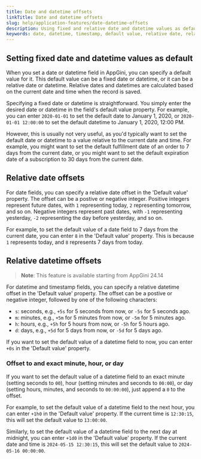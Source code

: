 ```yaml
---
title: Date and datetime offsets
linkTitle: Date and datetime offsets
slug: help/application-features/date-datetime-offsets
description: Using fixed and relative date and datetime values as default values in date, datetime, and timestamp fields in AppGini.
keywords: date, datetime, timestamp, default value, relative date, relative datetime, fixed date, fixed datetime
---
```


## Setting fixed date and datetime values as default

When you set a date or datetime field in AppGini, you can specify a default value for it. This default value can be a fixed date or datetime, or it can be a relative date or datetime. Relative dates and datetimes are calculated based on the current date and time when the record is saved.

Specifying a fixed date or datetime is straightforward. You simply enter the desired date or datetime in the field's default value property. For example, you can enter `2020-01-01` to set the default date to January 1, 2020, or `2020-01-01 12:00:00` to set the default datetime to January 1, 2020, 12:00 PM.

However, this is usually not very useful, as you'd typically want to set the default date or datetime to a value relative to the current date and time. For example, you might want to set the default fulfillment date of an order to 7 days from the current date, or you might want to set the default expiration date of a subscription to 30 days from the current date.

## Relative date offsets

For date fields, you can specify a relative date offset in the 'Default value' property. The offset can be a postive or negative integer. Positive integers represent future dates, with `1` representing today, `2` representing tomorrow, and so on. Negative integers represent past dates, with `-1` representing yesterday, `-2` representing the day before yesterday, and so on.

For example, to set the default value of a date field to 7 days from the current date, you can enter `8` in the 'Default value' property. This is because `1` represents today, and `8` represents 7 days from today.

## Relative datetime offsets

> **Note**: This feature is available starting from AppGini 24.14

For datetime and timestamp fields, you can specify a relative datetime offset in the 'Default value' property. The offset can be a postive or negative integer, followed by one of the following characters:

- `s`: seconds, e.g., `+5s` for 5 seconds from now, or `-5s` for 5 seconds ago.
- `m`: minutes, e.g., `+5m` for 5 minutes from now, or `-5m` for 5 minutes ago.
- `h`: hours, e.g., `+5h` for 5 hours from now, or `-5h` for 5 hours ago.
- `d`: days, e.g., `+5d` for 5 days from now, or `-5d` for 5 days ago.

If you want to set the default value of a datetime field to now, you can enter `+0s` in the 'Default value' property.

### Offset to and exact minute, hour, or day

If you want to set the default value of a datetime field to an exact minute (setting seconds to `00`),
hour (setting minutes and seconds to `00:00`), or day (setting hours, minutes, and seconds to `00:00:00`),
just append a `0` to the offset. 

For example, to set the default value of a datetime field to the next
hour, you can enter `+1h0` in the 'Default value' property. If the current time is `12:30:15`, this will set the default value to `13:00:00`.

Similarly, to set the default value of a datetime field to the next day at midnight, you can enter `+1d0` in the 'Default value' property.
If the current date and time is `2024-05-15 12:30:15`, this will set the default value to `2024-05-16 00:00:00`.

